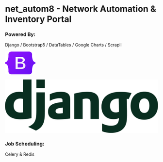 # net_autom8 - Network Automation & Inventory Portal

### Powered By:
Django / Bootstrap5 / DataTables / Google Charts / Scrapli

<img src="https://github.com/sngx13/net_autom8/blob/master/extras/github/images/bootstrap_logo.png" height="75px" width="100px"/>

![alt Django](https://github.com/sngx13/net_autom8/blob/master/extras/github/images/django_logo.png)

### Job Scheduling:

Celery & Redis

